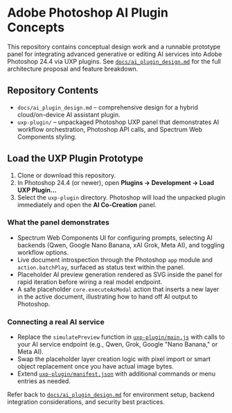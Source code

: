 # Adobe Photoshop AI Plugin Concepts

This repository contains conceptual design work and a runnable prototype panel for integrating advanced generative or editing AI services into Adobe Photoshop 24.4 via UXP plugins. See [`docs/ai_plugin_design.md`](docs/ai_plugin_design.md) for the full architecture proposal and feature breakdown.

## Repository Contents
- `docs/ai_plugin_design.md` – comprehensive design for a hybrid cloud/on-device AI assistant plugin.
- `uxp-plugin/` – unpackaged Photoshop UXP panel that demonstrates AI workflow orchestration, Photoshop API calls, and Spectrum Web Components styling.

## Load the UXP Plugin Prototype
1. Clone or download this repository.
2. In Photoshop 24.4 (or newer), open **Plugins → Development → Load UXP Plugin…**
3. Select the `uxp-plugin` directory. Photoshop will load the unpacked plugin immediately and open the **AI Co-Creation** panel.

### What the panel demonstrates
- Spectrum Web Components UI for configuring prompts, selecting AI backends (Qwen, Google Nano Banana, xAI Grok, Meta AI), and toggling workflow options.
- Live document introspection through the Photoshop `app` module and `action.batchPlay`, surfaced as status text within the panel.
- Placeholder AI preview generation rendered as SVG inside the panel for rapid iteration before wiring a real model endpoint.
- A safe placeholder `core.executeAsModal` action that inserts a new layer in the active document, illustrating how to hand off AI output to Photoshop.

### Connecting a real AI service
- Replace the `simulatePreview` function in [`uxp-plugin/main.js`](uxp-plugin/main.js) with calls to your AI service endpoint (e.g., Qwen, Grok, Google "Nano Banana," or Meta AI).
- Swap the placeholder layer creation logic with pixel import or smart object replacement once you have actual image bytes.
- Extend [`uxp-plugin/manifest.json`](uxp-plugin/manifest.json) with additional commands or menu entries as needed.

Refer back to [`docs/ai_plugin_design.md`](docs/ai_plugin_design.md) for environment setup, backend integration considerations, and security best practices.
